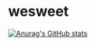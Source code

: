 # wesweet

[![Anurag's GitHub stats](https://github-readme-stats.vercel.app/api?username=wesweet)](https://github.com/anuraghazra/github-readme-stats)